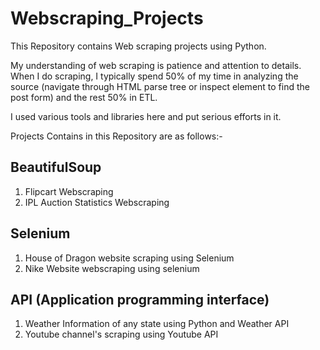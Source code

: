 # Webscraping_Projects
This Repository contains Web scraping projects using Python. 

My understanding of web scraping is patience and attention to details. When I do scraping, I typically spend 50% of my time in analyzing the source (navigate through HTML parse tree or inspect element to find the post form) and the rest 50% in ETL.

I used various tools and libraries here and put serious efforts in it.

Projects Contains in this Repository are as follows:-

## BeautifulSoup

1. Flipcart Webscraping
2. IPL Auction Statistics Webscraping


## Selenium

1. House of Dragon website scraping using Selenium
2. Nike Website webscraping using selenium


## API (Application programming interface)

1. Weather Information of any state using Python and Weather API
2. Youtube channel's scraping using Youtube API

